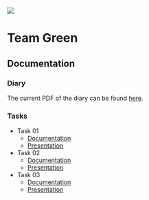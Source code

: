 ![](https://gitlab.com/severinkaderli/ch-bfh-bti7081-s2019-green/badges/develop/build.svg)
# Team Green

## Documentation
### Diary
The current PDF of the diary can be found [here](https://gitlab.com/severinkaderli/ch-bfh-bti7081-s2019-green/builds/artifacts/develop/raw/diary.pdf?job=PDF).

### Tasks
* Task 01
  * [Documentation](https://gitlab.com/severinkaderli/ch-bfh-bti7081-s2019-green/builds/artifacts/develop/raw/task_01.pdf?job=PDF)
  * [Presentation](https://gitlab.com/severinkaderli/ch-bfh-bti7081-s2019-green/builds/artifacts/develop/raw/task_01_presentation.pdf?job=PDF)
* Task 02
  * [Documentation](https://gitlab.com/severinkaderli/ch-bfh-bti7081-s2019-green/builds/artifacts/develop/raw/task_02.pdf?job=PDF)
  * [Presentation](https://gitlab.com/severinkaderli/ch-bfh-bti7081-s2019-green/builds/artifacts/develop/raw/task_02_presentation.pdf?job=PDF)
* Task 03
  * [Documentation](https://gitlab.com/severinkaderli/ch-bfh-bti7081-s2019-green/builds/artifacts/develop/raw/task_03.pdf?job=PDF)
  * [Presentation](https://gitlab.com/severinkaderli/ch-bfh-bti7081-s2019-green/builds/artifacts/develop/raw/task_03_presentation.pdf?job=PDF)

